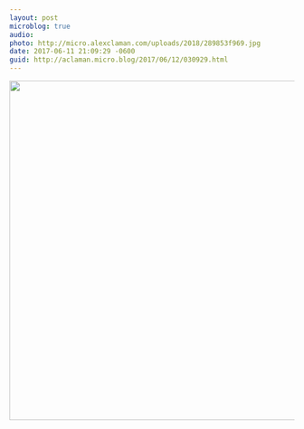```yaml
---
layout: post
microblog: true
audio: 
photo: http://micro.alexclaman.com/uploads/2018/289853f969.jpg
date: 2017-06-11 21:09:29 -0600
guid: http://aclaman.micro.blog/2017/06/12/030929.html
---
```



<img src="http://micro.alexclaman.com/uploads/2018/289853f969.jpg" width="600" height="600" />
